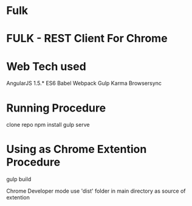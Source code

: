 # Fulk
# FULK - REST Client For Chrome

# Web Tech used 

AngularJS 1.5.*
ES6
Babel
Webpack
Gulp
Karma
Browsersync

# Running Procedure

clone repo
npm install
gulp serve

# Using as Chrome Extention Procedure

gulp build

Chrome Developer mode use 'dist' folder in main directory as source of extention
